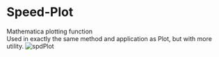 # Speed-Plot
Mathematica plotting function\
Used in exactly the same method and application as Plot, but with more utility.
![spdPlot](https://user-images.githubusercontent.com/93423444/190889743-e65f7604-6a09-4943-af02-6f83f3cdd599.svg)
